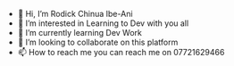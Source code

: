 - 👋 Hi, I’m Rodick Chinua Ibe-Ani
- 👀 I’m interested in Learning to Dev with you all
- 🌱 I’m currently learning Dev Work
- 💞️ I’m looking to collaborate on this platform
- 📫 How to reach me you can reach me on 07721629466

<!---
1912283/1912283 is a ✨ special ✨ repository because its `README.md` (this file) appears on your GitHub profile.
You can click the Preview link to take a look at your changes.
--->
